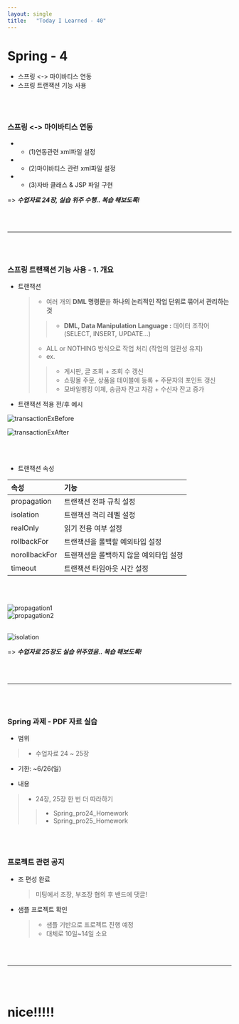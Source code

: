 ```yaml
---
layout: single
title:   "Today I Learned - 40"
---
```


# Spring - 4
  * 스프링 <-> 마이바티스 연동
  * 스프링 트랜잭션 기능 사용

<br>
<br>

### 스프링 <-> 마이바티스 연동
  * - (1)연동관련 xml파일 설정

  * - (2)마이바티스 관련 xml파일 설정

  * - (3)자바 클래스 & JSP 파일 구현

=> **_수업자료 24장, 실습 위주 수행.. 복습 해보도록!_**

<br>
<br>

* * *

<br>
<br>

### 스프링 트랜잭션 기능 사용 - 1. 개요
  * 트랜잭션
    > * 여러 개의 **DML 명령문**을 **하나의 논리적인 작업 단위로 묶어서 관리하는 것**
    >> * **DML, Data Manipulation Language :** 데이터 조작어 (SELECT, INSERT, UPDATE...)
    > * ALL or NOTHING 방식으로 작업 처리 (작업의 일관성 유지)
    > * ex.
    >> * 게시판,  글 조회 + 조회 수 갱신
    >> * 쇼핑몰 주문,  상품을 테이블에 등록 + 주문자의 포인트 갱신
    >> * 모바일뱅킹 이체,  송금자 잔고 차감 + 수신자 잔고 증가

  * 트랜잭션 적용 전/후 예시

![transactionExBefore](http://rightmemory1999.github.io/images/data0607/transactionExBefore.png) <br>

![transactionExAfter](http://rightmemory1999.github.io/images/data0607/transactionExAfter.png) <br>

<br>
<br>

  * 트랜잭션 속성

|속성|기능|
|:---|:---|
|propagation|트랜잭션 전파 규칙 설정|
|isolation|트랜잭션 격리 레벨 설정|
|realOnly|읽기 전용 여부 설정|
|rollbackFor|트랜잭션을 롤백할 예외타입 설정|
|norollbackFor|트랜잭션을 롤백하지 않을 예외타입 설정|
|timeout|트랜잭션 타임아웃 시간 설정|

<br>
<br>

![propagation1](http://rightmemory1999.github.io/images/data0607/propagation1.png) <br>
![propagation2](http://rightmemory1999.github.io/images/data0607/propagation2.png) <br><br>

![isolation](http://rightmemory1999.github.io/images/data0607/isolation.png) <br>


=> **_수업자료 25장도 실습 위주였음.. 복습 해보도록!_**

<br>
<br>

* * *

<br>
<br>

### Spring 과제 - PDF 자료 실습 
* 범위
> * 수업자료 24 ~ 25장

* 기한: ~6/26(일)

* 내용
> * 24장, 25장 한 번 더 따라하기
>> * Spring_pro24_Homework
>> * Spring_pro25_Homework

<br>
<br>

### 프로젝트 관련 공지
  * 조 편성 완료
    > 미팅에서 조장, 부조장 협의 후 밴드에 댓글!

  * 샘플 프로젝트 확인
    > * 샘플 기반으로 프로젝트 진행 예정
    > * 대체로 10일~14일 소요


<br>
<br>

* * *

<br>
<br>

# nice!!!!!
